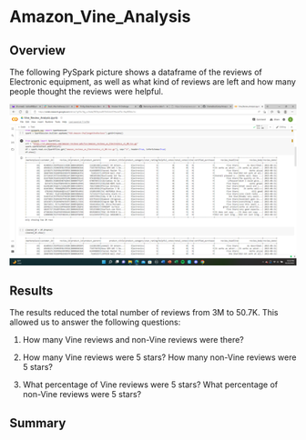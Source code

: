 # Amazon_Vine_Analysis

## Overview

The following PySpark picture shows a dataframe of the reviews of Electronic equipment, as well as what kind of reviews are left and how many people thought the reviews were helpful.

![image](https://github.com/CharlesBootCamp/Amazon_Vine_Analysis/blob/main/Resources/Spark.png)

## Results




The results reduced the total number of reviews from 3M to 50.7K. This allowed us to answer the following questions:

1. How many Vine reviews and non-Vine reviews were there?


2. How many Vine reviews were 5 stars? How many non-Vine reviews were 5 stars?


3. What percentage of Vine reviews were 5 stars? What percentage of non-Vine reviews were 5 stars?


## Summary



